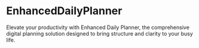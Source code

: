 # EnhancedDailyPlanner
Elevate your productivity with Enhanced Daily Planner, the comprehensive digital planning solution designed to bring structure and clarity to your busy life.
